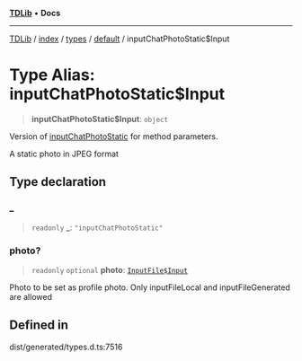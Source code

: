 [**TDLib**](../../../../../../README.md) • **Docs**

***

[TDLib](../../../../../../modules.md) / [index](../../../../../README.md) / [types](../../../README.md) / [default](../README.md) / inputChatPhotoStatic$Input

# Type Alias: inputChatPhotoStatic$Input

> **inputChatPhotoStatic$Input**: `object`

Version of [inputChatPhotoStatic](inputChatPhotoStatic.md) for method parameters.

A static photo in JPEG format

## Type declaration

### \_

> `readonly` **\_**: `"inputChatPhotoStatic"`

### photo?

> `readonly` `optional` **photo**: [`InputFile$Input`](InputFile$Input.md)

Photo to be set as profile photo. Only inputFileLocal and inputFileGenerated are allowed

## Defined in

dist/generated/types.d.ts:7516

